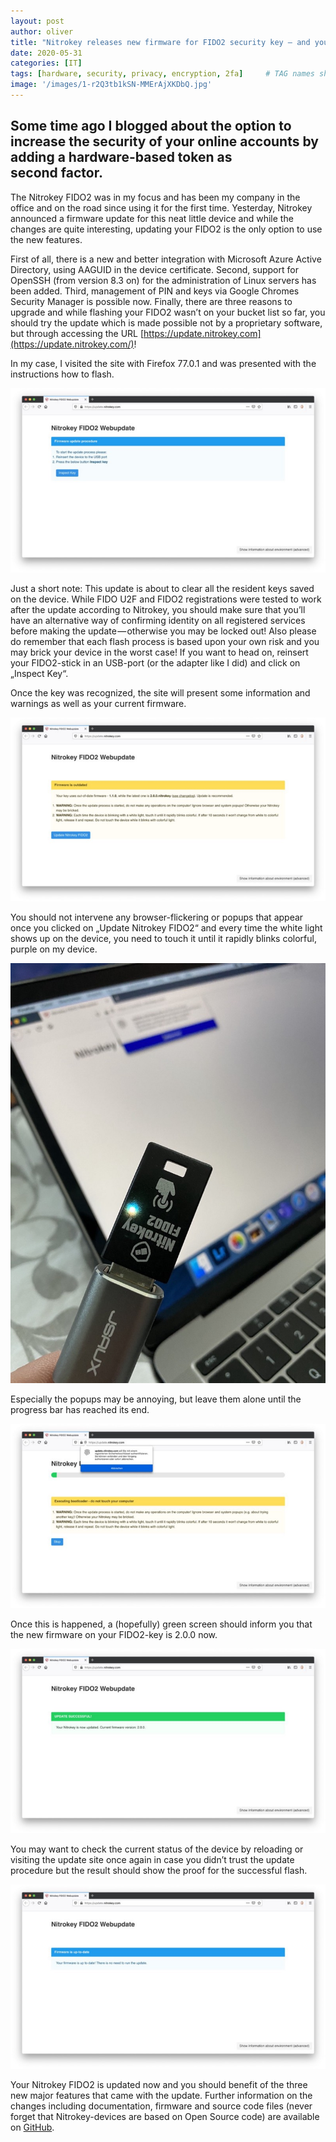 ```yaml
---
layout: post
author: oliver
title: "Nitrokey releases new firmware for FIDO2 security key — and you can easily update yours!"
date: 2020-05-31
categories: [IT]
tags: [hardware, security, privacy, encryption, 2fa]     # TAG names should always be lowercase
image: '/images/1-r2Q3tb1kSN-MMErAjXKDbQ.jpg'
---
```


## Some time ago I blogged about the option to increase the security of your online accounts by adding a hardware-based token as second factor.

The Nitrokey FIDO2 was in my focus and has been my company in the office and on the road since using it for the first time. Yesterday, Nitrokey announced a firmware update for this neat little device and while the changes are quite interesting, updating your FIDO2 is the only option to use the new features.

First of all, there is a new and better integration with Microsoft Azure Active Directory, using AAGUID in the device certificate. Second, support for OpenSSH (from version 8.3 on) for the administration of Linux servers has been added. Third, management of PIN and keys via Google Chromes Security Manager is possible now. Finally, there are three reasons to upgrade and while flashing your FIDO2 wasn’t on your bucket list so far, you should try the update which is made possible not by a proprietary software, but through accessing the URL [https://update.nitrokey.com](https://update.nitrokey.com/)!

In my case, I visited the site with Firefox 77.0.1 and was presented with the instructions how to flash.

![](../images/1-2sCHGryFMD5fbx6v8q8QLg.jpg)

Just a short note: This update is about to clear all the resident keys saved on the device. While FIDO U2F and FIDO2 registrations were tested to work after the update according to Nitrokey, you should make sure that you’ll have an alternative way of confirming identity on all registered services before making the update — otherwise you may be locked out! Also please do remember that each flash process is based upon your own risk and you may brick your device in the worst case! If you want to head on, reinsert your FIDO2-stick in an USB-port (or the adapter like I did) and click on „Inspect Key“.

Once the key was recognized, the site will present some information and warnings as well as your current firmware.

![](../images/1-k9Zi0NniZobrBbodtgrMOQ.jpg)

You should not intervene any browser-flickering or popups that appear once you clicked on „Update Nitrokey FIDO2“ and every time the white light shows up on the device, you need to touch it until it rapidly blinks colorful, purple on my device.

![](../images/1-q0jvpQvOBXbQ2YxR_wycQg.jpg)

Especially the popups may be annoying, but leave them alone until the progress bar has reached its end.

![](../images/1-52sS0YSmJEtRcWjC990W6w.jpg)

Once this is happened, a (hopefully) green screen should inform you that the new firmware on your FIDO2-key is 2.0.0 now.

![](../images/1-AiQaumBLaolwEUnscKHmhw.jpg)

You may want to check the current status of the device by reloading or visiting the update site once again in case you didn’t trust the update procedure but the result should show the proof for the successful flash.

![](../images/1-BmD7q5Mdbocbg-aICo_1bQ.jpg)

Your Nitrokey FIDO2 is updated now and you should benefit of the three new major features that came with the update. Further information on the changes including documentation, firmware and source code files (never forget that Nitrokey-devices are based on Open Source code) are available on [GitHub](https://github.com/Nitrokey/nitrokey-fido2-firmware/releases/tag/2.0.0.nitrokey).